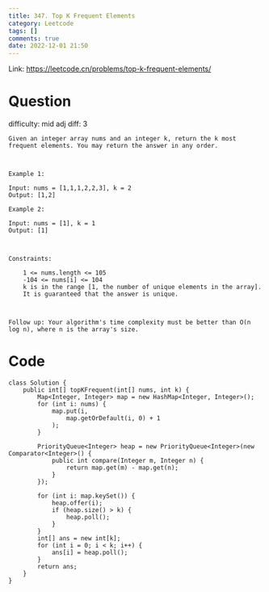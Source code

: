 ```yaml
---
title: 347. Top K Frequent Elements
category: Leetcode
tags: []
comments: true
date: 2022-12-01 21:50
---
```




Link: https://leetcode.cn/problems/top-k-frequent-elements/

# Question

difficulty: mid
adj diff: 3

    Given an integer array nums and an integer k, return the k most frequent elements. You may return the answer in any order.
    
     
    
    Example 1:
    
    Input: nums = [1,1,1,2,2,3], k = 2
    Output: [1,2]
    
    Example 2:
    
    Input: nums = [1], k = 1
    Output: [1]
    
     
    
    Constraints:
    
        1 <= nums.length <= 105
        -104 <= nums[i] <= 104
        k is in the range [1, the number of unique elements in the array].
        It is guaranteed that the answer is unique.
    
     
    
    Follow up: Your algorithm's time complexity must be better than O(n log n), where n is the array's size.

# Code

```
class Solution {
    public int[] topKFrequent(int[] nums, int k) {
        Map<Integer, Integer> map = new HashMap<Integer, Integer>();
        for (int i: nums) {
            map.put(i,
                map.getOrDefault(i, 0) + 1
            );
        }

        PriorityQueue<Integer> heap = new PriorityQueue<Integer>(new Comparator<Integer>() {
            public int compare(Integer m, Integer n) {
                return map.get(m) - map.get(n);
            }
        });

        for (int i: map.keySet()) {
            heap.offer(i);
            if (heap.size() > k) {
                heap.poll();
            }
        }
        int[] ans = new int[k];
        for (int i = 0; i < k; i++) {
            ans[i] = heap.poll();
        }
        return ans;
    }
}
```
